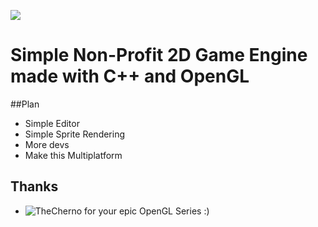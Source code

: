 ![](https://github.com/susyboy23/OpenLiv/blob/main/res/textures/example_0.png)
# Simple Non-Profit 2D Game Engine made with C++ and OpenGL

##Plan
  - Simple Editor
  - Simple Sprite Rendering
  - More devs
  - Make this Multiplatform
## Thanks
  - ![TheCherno](https://twitter.com/thecherno) for your epic OpenGL Series :)
